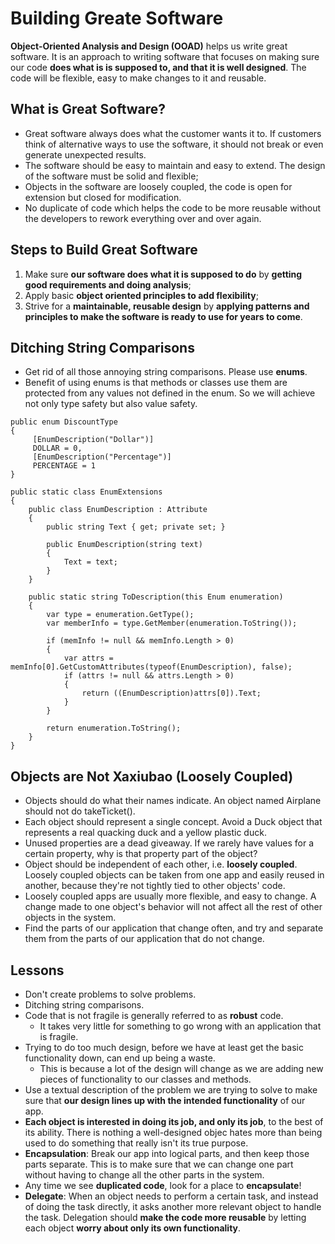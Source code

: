 # Building Greate Software
**Object-Oriented Analysis and Design (OOAD)** helps us write great software. It is an approach to writing software that focuses on making sure our code **does what is is supposed to, and that it is well designed**. The code will be flexible, easy to make changes to it and reusable.

## What is Great Software?
 - Great software always does what the customer wants it to. If customers think of alternative ways to use the software, it should not break or even generate unexpected results.
 - The software should be easy to maintain and easy to extend. The design of the software must be solid and flexible;
 - Objects in the software are loosely coupled, the code is open for extension but closed for modification.
 - No duplicate of code which helps the code to be more reusable without the developers to rework everything over and over again.
 
## Steps to Build Great Software
 1. Make sure **our software does what it is supposed to do** by **getting good requirements and doing analysis**;
 2. Apply basic **object oriented principles to add flexibility**;
 3. Strive for a **maintainable, reusable design** by **applying patterns and principles to make the software is ready to use for years to come**.
 
## Ditching String Comparisons
 - Get rid of all those annoying string comparisons. Please use **enums**.
 - Benefit of using enums is that methods or classes use them are protected from any values not defined in the enum. So we will achieve not only type safety but also value safety.
 
```
public enum DiscountType
{
	 [EnumDescription("Dollar")]
	 DOLLAR = 0,
	 [EnumDescription("Percentage")]
	 PERCENTAGE = 1
}
```

```
public static class EnumExtensions
{
	public class EnumDescription : Attribute
	{
		public string Text { get; private set; }
  
		public EnumDescription(string text)
		{
			Text = text;
		}
 	}
	
	public static string ToDescription(this Enum enumeration)
	{
  		var type = enumeration.GetType();
  		var memberInfo = type.GetMember(enumeration.ToString());
  
  		if (memInfo != null && memInfo.Length > 0)
  		{
			var attrs = memInfo[0].GetCustomAttributes(typeof(EnumDescription), false);
   			if (attrs != null && attrs.Length > 0)
   			{
    			return ((EnumDescription)attrs[0]).Text;
   			}
  		}

		return enumeration.ToString();
 	}
}
```
 
## Objects are Not Xaxiubao (Loosely Coupled)
 - Objects should do what their names indicate. An object named Airplane should not do takeTicket().
 - Each object should represent a single concept. Avoid a Duck object that represents a real quacking duck and a yellow plastic duck.
 - Unused properties are a dead giveaway. If we rarely have values for a certain property, why is that property part of the object?
 - Object should be independent of each other, i.e. **loosely coupled**. Loosely coupled objects can be taken from one app and easily reused in another, because they're not tightly tied to other objects' code.
 - Loosely coupled apps are usually more flexible, and easy to change. A change made to one object's behavior will not affect all the rest of other objects in the system.
 - Find the parts of our application that change often, and try and separate them from the parts of our application that do not change.
 
## Lessons
 - Don't create problems to solve problems.
 - Ditching string comparisons.
 - Code that is not fragile is generally referred to as **robust** code.
   - It takes very little for something to go wrong with an application that is fragile.
 - Trying to do too much design, before we have at least get the basic functionality down, can end up being a waste.
   - This is because a lot of the design will change as we are adding new pieces of functionality to our classes and methods.
 - Use a textual description of the problem we are trying to solve to make sure that **our design lines up with the intended functionality** of our app.
 - **Each object is interested in doing its job, and only its job**, to the best of its ability. There is nothing a well-designed objec hates more than being used to do something that really isn't its true purpose.
 - **Encapsulation**: Break our app into logical parts, and then keep those parts separate. This is to make sure that we can change one part without having to change all the other parts in the system.
 - Any time we see **duplicated code**, look for a place to **encapsulate**!
 - **Delegate**: When an object needs to perform a certain task, and instead of doing the task directly, it asks another more relevant object to handle the task. Delegation should **make the code more reusable** by letting each object **worry about only its own functionality**.
